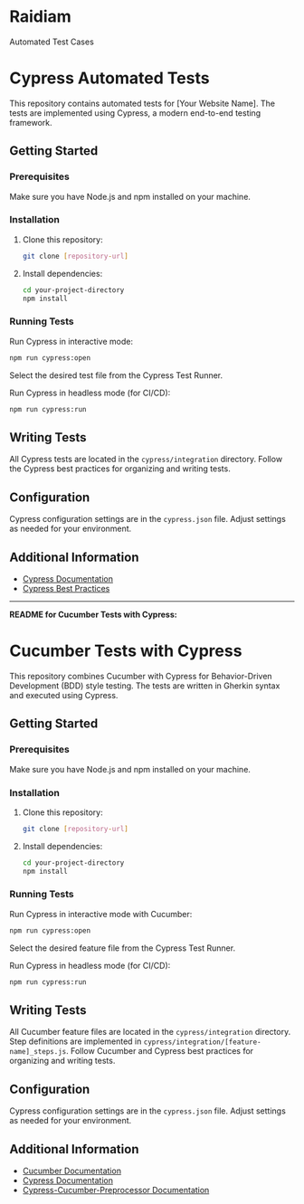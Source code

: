 # Raidiam
Automated Test Cases

# Cypress Automated Tests

This repository contains automated tests for [Your Website Name]. The tests are implemented using Cypress, a modern end-to-end testing framework.

## Getting Started

### Prerequisites

Make sure you have Node.js and npm installed on your machine.

### Installation

1. Clone this repository:

   ```bash
   git clone [repository-url]
   ```

2. Install dependencies:

   ```bash
   cd your-project-directory
   npm install
   ```

### Running Tests

Run Cypress in interactive mode:

```bash
npm run cypress:open
```

Select the desired test file from the Cypress Test Runner.

Run Cypress in headless mode (for CI/CD):

```bash
npm run cypress:run
```

## Writing Tests

All Cypress tests are located in the `cypress/integration` directory. Follow the Cypress best practices for organizing and writing tests.

## Configuration

Cypress configuration settings are in the `cypress.json` file. Adjust settings as needed for your environment.

## Additional Information

- [Cypress Documentation](https://docs.cypress.io)
- [Cypress Best Practices](https://docs.cypress.io/guides/references/best-practices.html)

---

**README for Cucumber Tests with Cypress:**

# Cucumber Tests with Cypress

This repository combines Cucumber with Cypress for Behavior-Driven Development (BDD) style testing. The tests are written in Gherkin syntax and executed using Cypress.

## Getting Started

### Prerequisites

Make sure you have Node.js and npm installed on your machine.

### Installation

1. Clone this repository:

   ```bash
   git clone [repository-url]
   ```

2. Install dependencies:

   ```bash
   cd your-project-directory
   npm install
   ```

### Running Tests

Run Cypress in interactive mode with Cucumber:

```bash
npm run cypress:open
```

Select the desired feature file from the Cypress Test Runner.

Run Cypress in headless mode (for CI/CD):

```bash
npm run cypress:run
```

## Writing Tests

All Cucumber feature files are located in the `cypress/integration` directory. Step definitions are implemented in `cypress/integration/[feature-name]_steps.js`. Follow Cucumber and Cypress best practices for organizing and writing tests.

## Configuration

Cypress configuration settings are in the `cypress.json` file. Adjust settings as needed for your environment.

## Additional Information

- [Cucumber Documentation](https://cucumber.io/docs/guides/10-minute-tutorial/)
- [Cypress Documentation](https://docs.cypress.io)
- [Cypress-Cucumber-Preprocessor Documentation](https://github.com/TheBrainFamily/cypress-cucumber-preprocessor)
  
